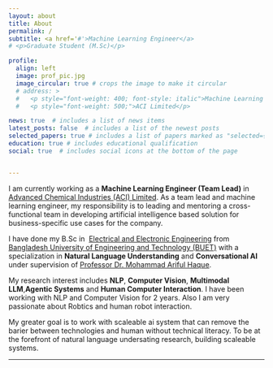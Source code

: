 ```yaml
---
layout: about
title: About
permalink: /
subtitle: <a href='#'>Machine Learning Engineer</a>
# <p>Graduate Student (M.Sc)</p>

profile:
  align: left
  image: prof_pic.jpg
  image_circular: true # crops the image to make it circular
  # address: >
  #   <p style="font-weight: 400; font-style: italic">Machine Learning Engineer</p>
  #   <p style="font-weight: 500;">ACI Limited</p>

news: true  # includes a list of news items
latest_posts: false  # includes a list of the newest posts
selected_papers: true # includes a list of papers marked as "selected={true}"
education: true # includes educational qualification
social: true  # includes social icons at the bottom of the page


---
```


I am currently working as a **Machine Learning Engineer (Team Lead)** in [Advanced Chemical Industries (ACI) Limited][ACI]. As a team lead and machine learning engineer, my responsibility is to leading and mentoring a cross-functional team in developing artificial intelligence based solution for business-specific use cases for the company.

<!-- I am currently looking for graduate positions in labs focusing on **<span style="font-size: 16px;">nanophotonics, active plasmonics and non-linear optics</span>**. For my Master's thesis, I am working on enhancing non-linear optical phenomena with active plasmonics.   -->

I have done my B.Sc in  [Electrical and Electronic Engineering][EEE-BUET] from [Bangladesh University of Engineering and Technology (BUET)][buet] with a specialization in **Natural Language Understanding** and **Conversational AI** under supervision of [Professor Dr. Mohammad Ariful Haque][Arif].
 
My research interest includes **NLP**, **Computer Vision**, **Multimodal LLM**,**Agentic Systems** and **Human Computer Interaction**. I have been working with NLP and Computer Vision for 2 years. Also I am very passionate about Robtics and human robot interaction. 

<!-- However, a thanks to my recent role as a machine learning engineer since July 2022, I also have workable expertise in _Machine learning/Deep learning techniques and tools_, especially in the context of serving a multi-faceted business institution.  -->

<!-- This interest has driven me to explore the field of ML/DL-assisted electromagnetic simulation and modelling.   -->
My greater goal is to work with scaleable ai system that can remove the barier between technologies and human without technical literacy. To be at the forefront of natural language undersating research, building scaleable systems.

<!-- 
I have previously worked with a special class of plasmonic lasers called **[Tamm-plasmon lasers][tamm-laser]**. My goal had been to devise a design for a tamm-plasmon laser, that could operate with two closely spaced modes. To that end, I, along with my former research partner [Shahed-e-Zumrat][zumrat] devised two different approaches. The first approach utilized **[a lateral redesigning of a simple rectangular nanohole array to a more complex merged lattice array][merged-lattice]**. The second approach relied on the utilization of **[two distributed Bragg reflectors, tuned to slightly different wavelengths][dual-dbr-laser]**


Apart from the published works, I am also currently exploring ~~the physics of Tamm plasmon laser working with the merged lattice array~~, **how to leverage non-linear effects in nanophotonic lasers.**.  -->

---
[Arif]:https://eee.buet.ac.bd/people/faculty/dmarh 
[ACI]:https://www.aci-bd.com
[EEE-BUET]:https://eee.buet.ac.bd/
[buet]:https://www.buet.ac.bd/


<!-- Put your address / P.O. box / other info right below your picture. You can also disable any of these elements by editing `profile` property of the YAML header of your `_pages/about.md`. Edit `_bibliography/papers.bib` and Jekyll will render your [publications page](/al-folio/publications/) automatically.

Link to your social media connections, too. This theme is set up to use [Font Awesome icons](http://fortawesome.github.io/Font-Awesome/) and [Academicons](https://jpswalsh.github.io/academicons/), like the ones below. Add your Facebook, Twitter, LinkedIn, Google Scholar, or just disable all of them. -->
